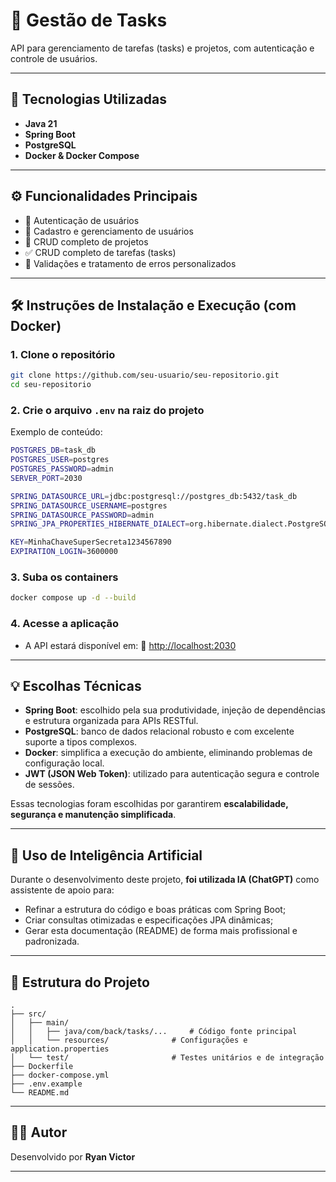 # 🔩 Gestão de Tasks

API para gerenciamento de tarefas (tasks) e projetos, com autenticação e controle de usuários.

---

## 🚀 Tecnologias Utilizadas

* **Java 21**
* **Spring Boot**
* **PostgreSQL**
* **Docker & Docker Compose**

---

## ⚙️ Funcionalidades Principais

* 🔐 Autenticação de usuários
* 👥 Cadastro e gerenciamento de usuários
* 📁 CRUD completo de projetos
* ✅ CRUD completo de tarefas (tasks)
* 🧾 Validações e tratamento de erros personalizados

---

## 🛠️ Instruções de Instalação e Execução (com Docker)

### 1. Clone o repositório

```bash
git clone https://github.com/seu-usuario/seu-repositorio.git
cd seu-repositorio
```

### 2. Crie o arquivo `.env` na raiz do projeto

Exemplo de conteúdo:

```bash
POSTGRES_DB=task_db
POSTGRES_USER=postgres
POSTGRES_PASSWORD=admin
SERVER_PORT=2030

SPRING_DATASOURCE_URL=jdbc:postgresql://postgres_db:5432/task_db
SPRING_DATASOURCE_USERNAME=postgres
SPRING_DATASOURCE_PASSWORD=admin
SPRING_JPA_PROPERTIES_HIBERNATE_DIALECT=org.hibernate.dialect.PostgreSQLDialect

KEY=MinhaChaveSuperSecreta1234567890
EXPIRATION_LOGIN=3600000
```

### 3. Suba os containers

```bash
docker compose up -d --build
```

### 4. Acesse a aplicação

* A API estará disponível em:
  🔗 [http://localhost:2030](http://localhost:2030)

---

## 💡 Escolhas Técnicas

* **Spring Boot**: escolhido pela sua produtividade, injeção de dependências e estrutura organizada para APIs RESTful.
* **PostgreSQL**: banco de dados relacional robusto e com excelente suporte a tipos complexos.
* **Docker**: simplifica a execução do ambiente, eliminando problemas de configuração local.
* **JWT (JSON Web Token)**: utilizado para autenticação segura e controle de sessões.

Essas tecnologias foram escolhidas por garantirem **escalabilidade, segurança e manutenção simplificada**.

---

## 🧠 Uso de Inteligência Artificial

Durante o desenvolvimento deste projeto, **foi utilizada IA (ChatGPT)** como assistente de apoio para:

* Refinar a estrutura do código e boas práticas com Spring Boot;
* Criar consultas otimizadas e especificações JPA dinâmicas;
* Gerar esta documentação (README) de forma mais profissional e padronizada.

---

## 📢 Estrutura do Projeto

```
.
├── src/
│   ├── main/
│   │   ├── java/com/back/tasks/...     # Código fonte principal
│   │   └── resources/              # Configurações e application.properties
│   └── test/                       # Testes unitários e de integração
├── Dockerfile
├── docker-compose.yml
├── .env.example
└── README.md
```

---

## 👨‍💻 Autor

Desenvolvido por **Ryan Victor**

---
